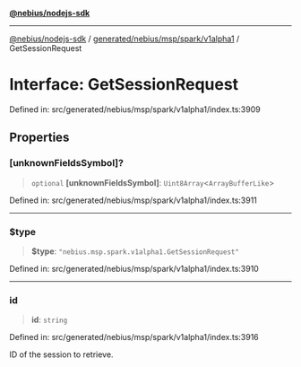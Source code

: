 [**@nebius/nodejs-sdk**](../../../../../../README.md)

---

[@nebius/nodejs-sdk](../../../../../../README.md) / [generated/nebius/msp/spark/v1alpha1](../README.md) / GetSessionRequest

# Interface: GetSessionRequest

Defined in: src/generated/nebius/msp/spark/v1alpha1/index.ts:3909

## Properties

### \[unknownFieldsSymbol\]?

> `optional` **\[unknownFieldsSymbol\]**: `Uint8Array`\<`ArrayBufferLike`\>

Defined in: src/generated/nebius/msp/spark/v1alpha1/index.ts:3911

---

### $type

> **$type**: `"nebius.msp.spark.v1alpha1.GetSessionRequest"`

Defined in: src/generated/nebius/msp/spark/v1alpha1/index.ts:3910

---

### id

> **id**: `string`

Defined in: src/generated/nebius/msp/spark/v1alpha1/index.ts:3916

ID of the session to retrieve.

